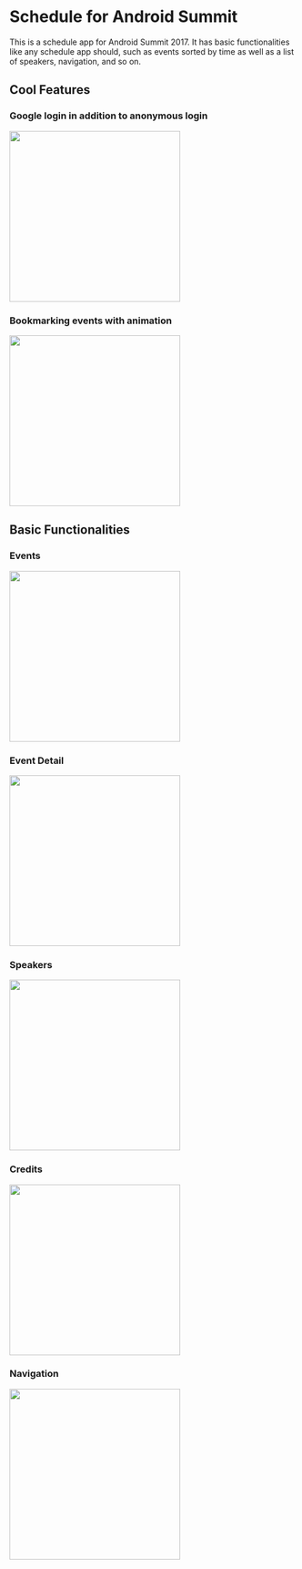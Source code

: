 # Schedule for Android Summit
This is a schedule app for Android Summit 2017. It has basic functionalities like any schedule app should, such as events sorted by time as well as a list of speakers, navigation, and so on.


## Cool Features

### Google login in addition to anonymous login
<img src="https://github.com/caryz/androidsummit2017/blob/screenshots/screenshots/login.png" width="300"/>

### Bookmarking events with animation
<img src="https://github.com/caryz/androidsummit2017/blob/screenshots/screenshots/animatedTableCellDeletion.gif" width="300"/>


## Basic Functionalities

### Events
<img src="https://github.com/caryz/androidsummit2017/blob/screenshots/screenshots/events.png" width="300"/>

### Event Detail
<img src="https://github.com/caryz/androidsummit2017/blob/screenshots/screenshots/scheduleDetail.png" width="300"/>

### Speakers
<img src="https://github.com/caryz/androidsummit2017/blob/screenshots/screenshots/speakers.png" width="300"/>

### Credits
<img src="https://github.com/caryz/androidsummit2017/blob/screenshots/screenshots/about.png" width="300"/>

### Navigation
<img src="https://github.com/caryz/androidsummit2017/blob/screenshots/screenshots/navigation.png" width="300"/>
